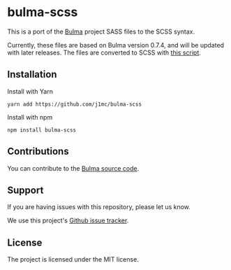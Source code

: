 # bulma-scss

This is a port of the [Bulma](https://bulma.io/) project SASS files to the
SCSS syntax.

Currently, these files are based on Bulma version 0.7.4, and will be updated
with later releases. The files are converted to SCSS with
[this script](https://gist.github.com/j1mc/ff1ff83e277b1e221761fc0c0ee3b164).

## Installation

Install with Yarn
```
yarn add https://github.com/j1mc/bulma-scss
```

Install with npm
```
npm install bulma-scss
```

## Contributions

You can contribute to the [Bulma source code](https://github.com/jgthms/bulma).

## Support

If you are having issues with this repository, please let us know.

We use this project's [Github issue tracker](https://github.com/j1mc/bulma-scss/issues).

## License

The project is licensed under the MIT license.
